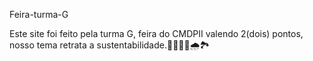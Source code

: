 Feira-turma-G

Este site foi feito pela turma G, feira do CMDPII valendo 2(dois) pontos, nosso tema retrata a sustentabilidade.🌳🌲🌴💧🌧️🏞️
